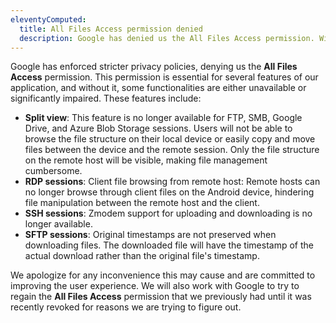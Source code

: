 ```yaml
---
eleventyComputed:
  title: All Files Access permission denied
  description: Google has denied us the All Files Access permission. Without it, some functionalities are either unavailable or significantly impaired.
---
```

Google has enforced stricter privacy policies, denying us the **All Files Access** permission. This permission is essential for several features of our application, and without it, some functionalities are either unavailable or significantly impaired. These features include:

* **Split view**: This feature is no longer available for FTP, SMB, Google Drive, and Azure Blob Storage sessions. Users will not be able to browse the file structure on their local device or easily copy and move files between the device and the remote session. Only the file structure on the remote host will be visible, making file management cumbersome.
* **RDP sessions**: Client file browsing from remote host: Remote hosts can no longer browse through client files on the Android device, hindering file manipulation between the remote host and the client.
* **SSH sessions**: Zmodem support for uploading and downloading is no longer available.
* **SFTP sessions**: Original timestamps are not preserved when downloading files. The downloaded file will have the timestamp of the actual download rather than the original file's timestamp.

We apologize for any inconvenience this may cause and are committed to improving the user experience. We will also work with Google to try to regain the **All Files Access** permission that we previously had until it was recently revoked for reasons we are trying to figure out.